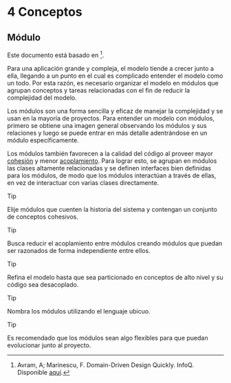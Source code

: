 # 4 Conceptos

## Módulo

Este documento está basado en [^1].

[^1]: Avram, A; Marinescu, F. Domain-Driven Design Quickly. InfoQ. Disponible
    [aquí](https://www.infoq.com/minibooks/domain-driven-design-quickly/).

Para una aplicación grande y compleja, el modelo tiende a crecer junto a ella,
llegando a un punto en el cual es complicado entender el modelo como un todo.
Por esta razón, es necesario organizar el modelo en módulos que agrupan
conceptos y tareas relacionadas con el fin de reducir la complejidad del modelo.

Los módulos son una forma sencilla y eficaz de manejar la complejidad y se usan
en la mayoría de proyectos. Para entender un modelo con módulos, primero se
obtiene una imagen general observando los módulos y sus relaciones y luego se
puede entrar en más detalle adentrándose en un módulo específicamente.

Los módulos también favorecen a la calidad del código al proveer mayor
[cohesión](./4_Cohesion.md) y menor [acoplamiento](./4_Acoplamiento.md). Para
lograr esto, se agrupan en módulos las clases altamente relacionadas y se
definen interfaces bien definidas para los módulos, de modo que los módulos
interactúan a través de ellas, en vez de interactuar con varias clases
directamente.

> [!TIP]
> Elije módulos que cuenten la historia del sistema y contengan un conjunto de
> conceptos cohesivos.

> [!TIP]
> Busca reducir el acoplamiento entre módulos creando módulos que puedan ser
> razonados de forma independiente entre ellos.

> [!TIP]
> Refina el modelo hasta que sea particionado en conceptos de alto nivel y su
> código sea desacoplado.

> [!TIP]
> Nombra los módulos utilizando el lenguaje ubicuo.

> [!TIP]
> Es recomendado que los módulos sean algo flexibles para que puedan evolucionar
> junto al proyecto.
